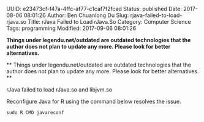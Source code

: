 UUID: e23473cf-f47a-4ffc-af77-c1caf7f2fcad
Status: published
Date: 2017-08-06 08:01:26
Author: Ben Chuanlong Du
Slug: rjava-failed-to-load-rjava.so
Title: rJava Failed to Load rJava.So
Category: Computer Science
Tags: programming
Modified: 2017-09-06 08:01:26

**Things under legendu.net/outdated are outdated technologies that the author does not plan to update any more. Please look for better alternatives.**

**
Things under legendu.net/outdated are outdated technologies 
that the author does not plan to update any more. 
Please look for better alternatives.
**

rJava failed to load rJava.so and libjvm.so

Reconfigure Java for R using the command below resolves the issue.

    sudo R CMD javareconf
